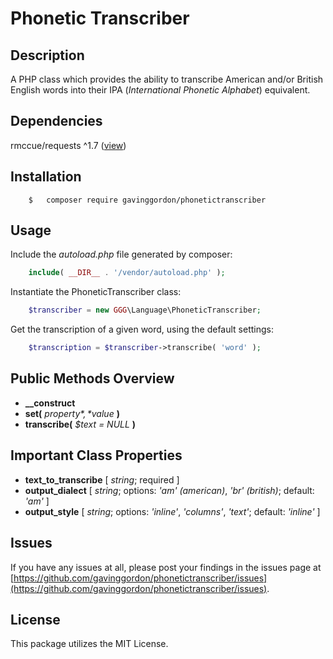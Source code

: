 # Phonetic Transcriber

## Description
A PHP class which provides the ability to transcribe American and/or British English words into their IPA (*International Phonetic Alphabet*) equivalent.

## Dependencies
rmccue/requests ^1.7 ([view](https://github.com/rmccue/Requests))

## Installation
```shellscript
	$	composer require gavinggordon/phonetictranscriber
```

## Usage
Include the *autoload.php* file generated by composer:
```php
	include( __DIR__ . '/vendor/autoload.php' );
```

Instantiate the PhoneticTranscriber class:
```php
	$transcriber = new GGG\Language\PhoneticTranscriber;
```

Get the transcription of a given word, using the default settings:
```php
	$transcription = $transcriber->transcribe( 'word' );
```

## Public Methods Overview
- **__construct**
- **set(** *$property*, *$value* **)**
- **transcribe(** *$text = NULL* **)**

## Important Class Properties
- **text_to_transcribe** [ *string*; required ]
- **output_dialect** [ *string*; options: *'am' (american)*, *'br' (british)*; default: *'am'* ]
- **output_style** [ *string*; options: *'inline'*, *'columns'*, *'text'*; default: *'inline'* ]

## Issues
If you have any issues at all, please post your findings in the issues page at [https://github.com/gavinggordon/phonetictranscriber/issues](https://github.com/gavinggordon/phonetictranscriber/issues).

## License
This package utilizes the MIT License.
